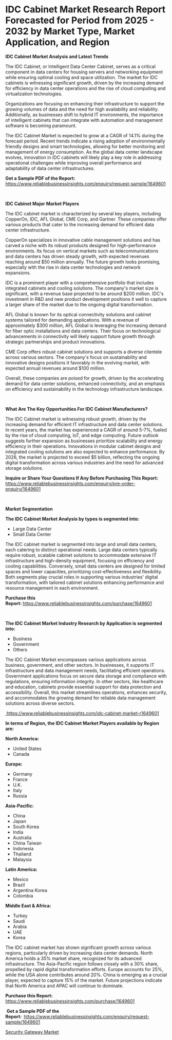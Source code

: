 <p><h1>IDC Cabinet Market Research Report Forecasted for Period from 2025 -  2032 by Market Type, Market Application, and Region</h1></p><p><strong>IDC Cabinet Market Analysis and Latest Trends</strong></p>
<p><p>The IDC Cabinet, or Intelligent Data Center Cabinet, serves as a critical component in data centers for housing servers and networking equipment while ensuring optimal cooling and space utilization. The market for IDC cabinets is witnessing significant growth, driven by the increasing demand for efficiency in data center operations and the rise of cloud computing and virtualization technologies. </p><p>Organizations are focusing on enhancing their infrastructure to support the growing volumes of data and the need for high availability and reliability. Additionally, as businesses shift to hybrid IT environments, the importance of intelligent cabinets that can integrate with automation and management software is becoming paramount. </p><p>The IDC Cabinet Market is expected to grow at a CAGR of 14.1% during the forecast period. Recent trends indicate a rising adoption of environmentally friendly designs and smart technologies, allowing for better monitoring and management of energy consumption. As the global data center landscape evolves, innovation in IDC cabinets will likely play a key role in addressing operational challenges while improving overall performance and adaptability of data center infrastructures.</p></p>
<p><strong>Get a Sample PDF of the Report:&nbsp;</strong> <a href="https://www.reliablebusinessinsights.com/enquiry/request-sample/1649601?utm_campaign=3359&utm_medium=2&utm_source=Github&utm_content=ia&utm_term=08042025&utm_id=idc-cabinet">https://www.reliablebusinessinsights.com/enquiry/request-sample/1649601</a></p>
<p>&nbsp;</p>
<p><strong>IDC Cabinet Major Market Players</strong></p>
<p><p>The IDC cabinet market is characterized by several key players, including CopperOn, IDC, AFL Global, CME Corp, and Gartner. These companies offer various products that cater to the increasing demand for efficient data center infrastructure.</p><p>CopperOn specializes in innovative cable management solutions and has carved a niche with its robust products designed for high-performance environments. Its focus on vertical markets such as telecommunications and data centers has driven steady growth, with expected revenues reaching around $50 million annually. The future growth looks promising, especially with the rise in data center technologies and network expansions.</p><p>IDC is a prominent player with a comprehensive portfolio that includes integrated cabinets and cooling solutions. The company's market size is significant, with a revenue base projected to be around $200 million. IDC's investment in R&D and new product development positions it well to capture a larger share of the market due to the ongoing digital transformation.</p><p>AFL Global is known for its optical connectivity solutions and cabinet systems tailored for demanding applications. With a revenue of approximately $300 million, AFL Global is leveraging the increasing demand for fiber optic installations and data centers. Their focus on technological advancements in connectivity will likely support future growth through strategic partnerships and product innovations.</p><p>CME Corp offers robust cabinet solutions and supports a diverse clientele across various sectors. The company's focus on sustainability and innovative designs positions it favorably in the evolving market, with expected annual revenues around $100 million.</p><p>Overall, these companies are poised for growth, driven by the accelerating demand for data center solutions, enhanced connectivity, and an emphasis on efficiency and sustainability in the technology infrastructure landscape.</p></p>
<p>&nbsp;</p>
<p><strong>What Are The Key Opportunities For IDC Cabinet Manufacturers?</strong></p>
<p><p>The IDC Cabinet market is witnessing robust growth, driven by the increasing demand for efficient IT infrastructure and data center solutions. In recent years, the market has experienced a CAGR of around 5-7%, fueled by the rise of cloud computing, IoT, and edge computing. Future outlook suggests further expansion as businesses prioritize scalability and energy efficiency in their operations. Innovations in modular cabinet designs and integrated cooling solutions are also expected to enhance performance. By 2026, the market is projected to exceed $5 billion, reflecting the ongoing digital transformation across various industries and the need for advanced storage solutions.</p></p>
<p><strong>Inquire or Share Your Questions If Any Before Purchasing This Report:</strong> <a href="https://www.reliablebusinessinsights.com/enquiry/pre-order-enquiry/1649601?utm_campaign=3359&utm_medium=2&utm_source=Github&utm_content=ia&utm_term=08042025&utm_id=idc-cabinet">https://www.reliablebusinessinsights.com/enquiry/pre-order-enquiry/1649601</a></p>
<p>&nbsp;</p>
<p><strong>Market Segmentation</strong></p>
<p><strong>The IDC Cabinet Market Analysis by types is segmented into:</strong></p>
<p><ul><li>Large Data Center</li><li>Small Data Center</li></ul></p>
<p><p>The IDC cabinet market is segmented into large and small data centers, each catering to distinct operational needs. Large data centers typically require robust, scalable cabinet solutions to accommodate extensive IT infrastructure and high-density equipment, focusing on efficiency and cooling capabilities. Conversely, small data centers are designed for limited spaces and lower capacities, prioritizing cost-effectiveness and flexibility. Both segments play crucial roles in supporting various industries' digital transformation, with tailored cabinet solutions enhancing performance and resource management in each environment.</p></p>
<p><strong>Purchase this Report:&nbsp;</strong><a href="https://www.reliablebusinessinsights.com/purchase/1649601?utm_campaign=3359&utm_medium=2&utm_source=Github&utm_content=ia&utm_term=08042025&utm_id=idc-cabinet">https://www.reliablebusinessinsights.com/purchase/1649601</a></p>
<p>&nbsp;</p>
<p><strong>The IDC Cabinet Market Industry Research by Application is segmented into:</strong></p>
<p><ul><li>Business</li><li>Government</li><li>Others</li></ul></p>
<p><p>The IDC Cabinet Market encompasses various applications across business, government, and other sectors. In businesses, it supports IT infrastructure and data management needs, facilitating efficient operations. Government applications focus on secure data storage and compliance with regulations, ensuring information integrity. In other sectors, like healthcare and education, cabinets provide essential support for data protection and accessibility. Overall, this market streamlines operations, enhances security, and accommodates the growing demand for reliable data management solutions across diverse sectors.</p></p>
<p><a href="https://www.reliablebusinessinsights.com/idc-cabinet-market-r1649601?utm_campaign=3359&utm_medium=2&utm_source=Github&utm_content=ia&utm_term=08042025&utm_id=idc-cabinet">&nbsp;https://www.reliablebusinessinsights.com/idc-cabinet-market-r1649601</a></p>
<p><strong>In terms of Region, the IDC Cabinet Market Players available by Region are:</strong></p>
<p>
    <p> <strong> North America: </strong>
        <ul>
            <li>United States</li>
            <li>Canada</li>
        </ul>
        </p> 
    <p> <strong> Europe: </strong>
        <ul>
            <li>Germany</li>
            <li>France</li>
            <li>U.K.</li>
            <li>Italy</li>
            <li>Russia</li>
        </ul>
        </p> 
    <p> <strong> Asia-Pacific: </strong>
        <ul>
            <li>China</li>
            <li>Japan</li>
            <li>South Korea</li>
            <li>India</li>
            <li>Australia</li>
            <li>China Taiwan</li>
            <li>Indonesia</li>
            <li>Thailand</li>
            <li>Malaysia</li>
        </ul>
        </p> 
    <p> <strong> Latin America: </strong>
        <ul>
            <li>Mexico</li>
            <li>Brazil</li>
            <li>Argentina Korea</li>
            <li>Colombia</li>
        </ul>
        </p> 
    <p> <strong> Middle East & Africa: </strong>
        <ul>
            <li>Turkey</li>
            <li>Saudi</li>
            <li>Arabia</li>
            <li>UAE</li>
            <li>Korea</li>
        </ul>
    </p>
    </p>
<p><p>The IDC cabinet market has shown significant growth across various regions, particularly driven by increasing data center demands. North America holds a 35% market share, recognized for its advanced infrastructure. The Asia-Pacific region follows closely with a 30% share, propelled by rapid digital transformation efforts. Europe accounts for 25%, while the USA alone contributes around 20%. China is emerging as a crucial player, expected to capture 15% of the market. Future projections indicate that North America and APAC will continue to dominate.</p></p>
<p><strong>Purchase this Report: </strong><a href="https://www.reliablebusinessinsights.com/purchase/1649601?utm_campaign=3359&utm_medium=2&utm_source=Github&utm_content=ia&utm_term=08042025&utm_id=idc-cabinet">https://www.reliablebusinessinsights.com/purchase/1649601</a></p>
<p>&nbsp;<strong>Get a Sample PDF of the Report:&nbsp;&nbsp;</strong><a href="https://www.reliablebusinessinsights.com/enquiry/request-sample/1649601?utm_campaign=3359&utm_medium=2&utm_source=Github&utm_content=ia&utm_term=08042025&utm_id=idc-cabinet">https://www.reliablebusinessinsights.com/enquiry/request-sample/1649601</a></p>
<p><strong></strong></p>
<p><p><a href="https://github.com/duscarajlha/Market-Research-Report-List-1/blob/main/security-gateway-market.md?utm_campaign=3359&utm_medium=2&utm_source=Github&utm_content=ia&utm_term=08042025&utm_id=idc-cabinet">Security Gateway Market</a></p></p>